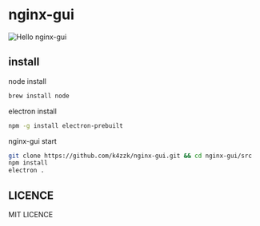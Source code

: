 # nginx-gui

![Hello nginx-gui](https://k4zzk.github.io/images/dqs4ra_2015-12-18.png)

install
-------

node install
```sh
brew install node
```

electron install
```sh
npm -g install electron-prebuilt
```

nginx-gui start
```sh
git clone https://github.com/k4zzk/nginx-gui.git && cd nginx-gui/src
npm install
electron .
```

LICENCE
-------
MIT LICENCE
